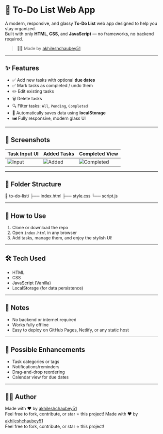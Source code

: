 # 📝 To-Do List Web App

A modern, responsive, and glassy **To-Do List** web app designed to help you stay organized.  
Built with only **HTML**, **CSS**, and **JavaScript** — no frameworks, no backend required.

> 👨‍💻 Made by [akhileshchaubey51](https://github.com/akhileshchaubey51)

---

## ✨ Features

- ✅ Add new tasks with optional **due dates**
- ✅ Mark tasks as completed / undo them
- ✏️ Edit existing tasks
- 🗑️ Delete tasks
- 🔍 Filter tasks: `All`, `Pending`, `Completed`
- 💾 Automatically saves data using **localStorage**
- 🖼️ Fully responsive, modern glass UI

---

## 📸 Screenshots

| Task Input UI | Added Tasks | Completed View |
|---------------|-------------|----------------|
| ![Input](./51275c74-f362-45c4-b71e-a57a30d63f61.png) | ![Added](./90c1cfe3-1f6f-4820-88ed-57bf9a00e7da.png) | ![Completed](./390fb115-fb8a-4597-be74-61eb3e0359aa.png) |

---

## 📂 Folder Structure

📁 to-do-list/
├── index.html
├── style.css
└── script.js

---

## 🚀 How to Use

1. Clone or download the repo  
2. Open `index.html` in any browser  
3. Add tasks, manage them, and enjoy the stylish UI!

---

## 🛠️ Tech Used

- HTML  
- CSS  
- JavaScript (Vanilla)  
- LocalStorage (for data persistence)

---

## 📌 Notes

- No backend or internet required  
- Works fully offline  
- Easy to deploy on GitHub Pages, Netlify, or any static host

---

## 🔮 Possible Enhancements

- Task categories or tags  
- Notifications/reminders  
- Drag-and-drop reordering  
- Calendar view for due dates

---

## 🧑‍💻 Author
Made with ❤️ by [akhileshchaubey51](https://github.com/akhileshchaubey51)  
Feel free to fork, contribute, or star ⭐ this project!
Made with ❤️ by [akhileshchaubey51](https://github.com/akhileshchaubey51)  
Feel free to fork, contribute, or star ⭐ this project!
